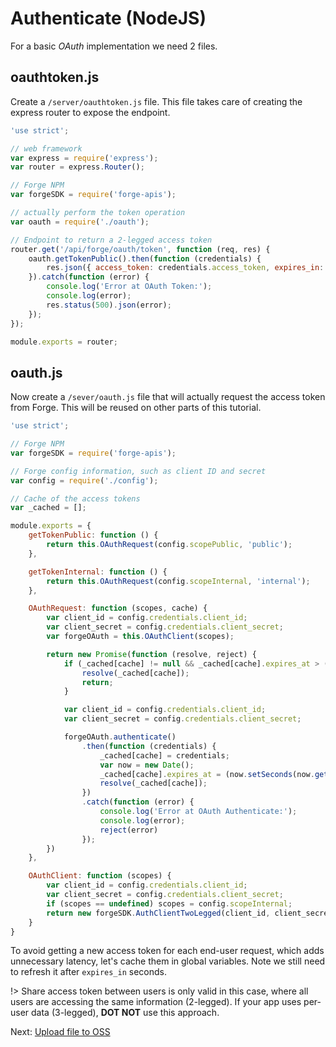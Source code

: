 # Authenticate (NodeJS)

For a basic *OAuth* implementation we need 2 files.

## oauthtoken.js

Create a `/server/oauthtoken.js` file. This file takes care of creating the express router to expose the endpoint. 

```javascript
'use strict';

// web framework
var express = require('express');
var router = express.Router();

// Forge NPM
var forgeSDK = require('forge-apis');

// actually perform the token operation
var oauth = require('./oauth');

// Endpoint to return a 2-legged access token
router.get('/api/forge/oauth/token', function (req, res) {
    oauth.getTokenPublic().then(function (credentials) {
        res.json({ access_token: credentials.access_token, expires_in: credentials.expires_in });
    }).catch(function (error) {
        console.log('Error at OAuth Token:');
        console.log(error);
        res.status(500).json(error);
    });
});

module.exports = router;
```

## oauth.js

Now create a `/sever/oauth.js` file that will actually request the access token from Forge. This will be reused on other parts of this tutorial.

```javascript
'use strict';

// Forge NPM
var forgeSDK = require('forge-apis');

// Forge config information, such as client ID and secret
var config = require('./config');

// Cache of the access tokens
var _cached = [];

module.exports = {
    getTokenPublic: function () {
        return this.OAuthRequest(config.scopePublic, 'public');
    },

    getTokenInternal: function () {
        return this.OAuthRequest(config.scopeInternal, 'internal');
    },

    OAuthRequest: function (scopes, cache) {
        var client_id = config.credentials.client_id;
        var client_secret = config.credentials.client_secret;
        var forgeOAuth = this.OAuthClient(scopes);

        return new Promise(function (resolve, reject) {
            if (_cached[cache] != null && _cached[cache].expires_at > (new Date()).getTime()) {
                resolve(_cached[cache]);
                return;
            }

            var client_id = config.credentials.client_id;
            var client_secret = config.credentials.client_secret;

            forgeOAuth.authenticate()
                .then(function (credentials) {
                    _cached[cache] = credentials;
                    var now = new Date();
                    _cached[cache].expires_at = (now.setSeconds(now.getSeconds() + credentials.expires_in));
                    resolve(_cached[cache]);
                })
                .catch(function (error) {
                    console.log('Error at OAuth Authenticate:');
                    console.log(error);
                    reject(error)
                });
        })
    },

    OAuthClient: function (scopes) {
        var client_id = config.credentials.client_id;
        var client_secret = config.credentials.client_secret;
        if (scopes == undefined) scopes = config.scopeInternal;
        return new forgeSDK.AuthClientTwoLegged(client_id, client_secret, scopes);
    }
}
```

To avoid getting a new access token for each end-user request, which adds unnecessary latency, let's cache them in global variables. Note we still need to refresh it after `expires_in` seconds.

!> Share access token between users is only valid in this case, where all users are accessing the same information (2-legged). If your app uses per-user data (3-legged), **DOT NOT** use this approach.

Next: [Upload file to OSS](/datamanagement/oss/)